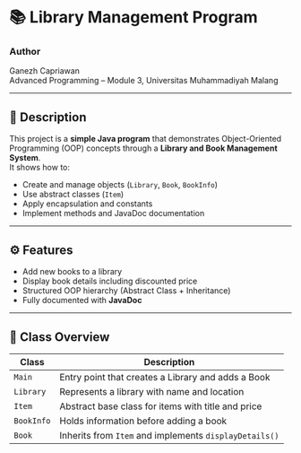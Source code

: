 # 📚 Library Management Program

### Author
Ganezh Capriawan  
Advanced Programming – Module 3, Universitas Muhammadiyah Malang

---

## 📖 Description
This project is a **simple Java program** that demonstrates Object-Oriented Programming (OOP) concepts through a **Library and Book Management System**.  
It shows how to:
- Create and manage objects (`Library`, `Book`, `BookInfo`)
- Use abstract classes (`Item`)
- Apply encapsulation and constants
- Implement methods and JavaDoc documentation

---

## ⚙️ Features
- Add new books to a library
- Display book details including discounted price
- Structured OOP hierarchy (Abstract Class + Inheritance)
- Fully documented with **JavaDoc**

---

## 🧱 Class Overview

| Class | Description |
|-------|--------------|
| `Main` | Entry point that creates a Library and adds a Book |
| `Library` | Represents a library with name and location |
| `Item` | Abstract base class for items with title and price |
| `BookInfo` | Holds information before adding a book |
| `Book` | Inherits from `Item` and implements `displayDetails()` |
